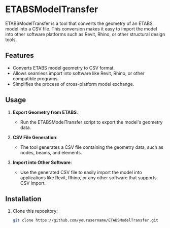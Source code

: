 # ETABSModelTransfer

ETABSModelTransfer is a tool that converts the geometry of an ETABS model into a CSV file. This conversion makes it easy to import the model into other software platforms such as Revit, Rhino, or other structural design tools. 

## Features
- Converts ETABS model geometry to CSV format.
- Allows seamless import into software like Revit, Rhino, or other compatible programs.
- Simplifies the process of cross-platform model exchange.

## Usage

1. **Export Geometry from ETABS**: 
   - Run the ETABSModelTransfer script to export the model's geometry data.
   
2. **CSV File Generation**:
   - The tool generates a CSV file containing the geometry data, such as nodes, beams, and elements.
   
3. **Import into Other Software**:
   - Use the generated CSV file to easily import the model into applications like Revit, Rhino, or any other software that supports CSV import.

## Installation

1. Clone this repository:
   ```bash
   git clone https://github.com/yourusername/ETABSModelTransfer.git
